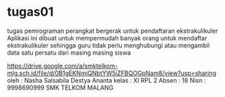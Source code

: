 # tugas01
tugas pemrograman perangkat bergerak untuk pendaftaran ekstrakulikuler
Aplikasi ini dibuat untuk mempermudah banyak orang untuk mendaftar ekstrakulikuler sehingga guru tidak perlu menghubungi atau 
mengambil data satu persatu dari masing masing siswa

https://drive.google.com/a/smktelkom-mlg.sch.id/file/d/0B1gEKNmjQNbtYW5iZFBQOGpNam8/view?usp=sharing
oleh : Nasha Salsabila Destya Ananta
kelas : XI RPL 2
Absen : 18
Nisn : 9998690999
SMK TELKOM MALANG
